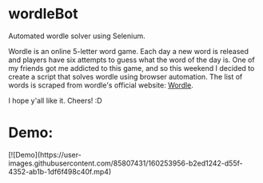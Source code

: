 # wordleBot
Automated wordle solver using Selenium.

Wordle is an online 5-letter word game. Each day a new word is released and players have six attempts to guess what the word of the day is. One of my friends got me addicted to this game, and so this weekend I decided to create a script that solves wordle using browser automation. The list of words is scraped from wordle's official website: <a href="https://www.nytimes.com/games/wordle/index.html" target="_blank">Wordle</a>.

I hope y'all like it.
Cheers!
:D

<h1>Demo:</h1>
[![Demo](https://user-images.githubusercontent.com/85807431/160253956-b2ed1242-d55f-4352-ab1b-1df6f498c40f.mp4)
